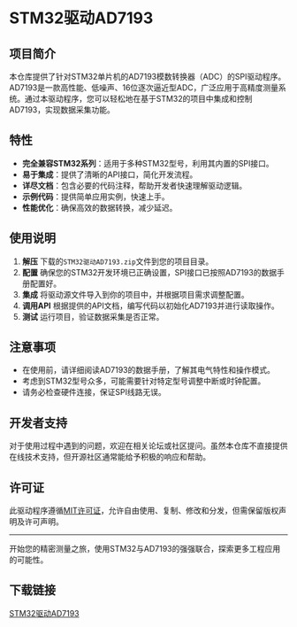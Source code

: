 # STM32驱动AD7193

## 项目简介

本仓库提供了针对STM32单片机的AD7193模数转换器（ADC）的SPI驱动程序。AD7193是一款高性能、低噪声、16位逐次逼近型ADC，广泛应用于高精度测量系统。通过本驱动程序，您可以轻松地在基于STM32的项目中集成和控制AD7193，实现数据采集功能。

## 特性

- **完全兼容STM32系列**：适用于多种STM32型号，利用其内置的SPI接口。
- **易于集成**：提供了清晰的API接口，简化开发流程。
- **详尽文档**：包含必要的代码注释，帮助开发者快速理解驱动逻辑。
- **示例代码**：提供简单应用实例，快速上手。
- **性能优化**：确保高效的数据转换，减少延迟。

## 使用说明

1. **解压** 下载的`STM32驱动AD7193.zip`文件到您的项目目录。
2. **配置** 确保您的STM32开发环境已正确设置，SPI接口已按照AD7193的数据手册配置好。
3. **集成** 将驱动源文件导入到你的项目中，并根据项目需求调整配置。
4. **调用API** 根据提供的API文档，编写代码以初始化AD7193并进行读取操作。
5. **测试** 运行项目，验证数据采集是否正常。

## 注意事项

- 在使用前，请详细阅读AD7193的数据手册，了解其电气特性和操作模式。
- 考虑到STM32型号众多，可能需要针对特定型号调整中断或时钟配置。
- 请务必检查硬件连接，保证SPI线路无误。

## 开发者支持

对于使用过程中遇到的问题，欢迎在相关论坛或社区提问。虽然本仓库不直接提供在线技术支持，但开源社区通常能给予积极的响应和帮助。

## 许可证

此驱动程序遵循[MIT许可证](https://opensource.org/licenses/MIT)，允许自由使用、复制、修改和分发，但需保留版权声明及许可声明。

---

开始您的精密测量之旅，使用STM32与AD7193的强强联合，探索更多工程应用的可能性。

## 下载链接

[STM32驱动AD7193](https://pan.quark.cn/s/61a21be7247d)